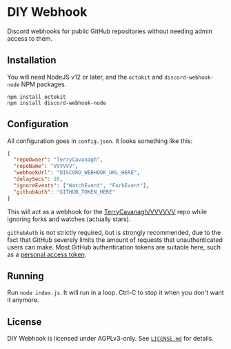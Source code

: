 # DIY Webhook

Discord webhooks for public GitHub repositories without needing admin
access to them.

## Installation

You will need NodeJS v12 or later, and the `octokit` and
`discord-webhook-node` NPM packages.

```
npm install octokit
npm install discord-webhook-node
```

## Configuration

All configuration goes in `config.json`. It looks something like this:

```json
{
  "repoOwner": "TerryCavanagh",
  "repoName": "VVVVVV",
  "webhookUrl": "DISCORD_WEBHOOK_URL_HERE",
  "delaySecs": 10,
  "ignoreEvents": ["WatchEvent", "ForkEvent"],
  "githubAuth": "GITHUB_TOKEN_HERE"
}
```

This will act as a webhook for the
[TerryCavanagh/VVVVVV](https://github.com/TerryCavanagh/VVVVVV) repo
while ignoring forks and watches (actually stars).

`githubAuth` is not strictly required, but is strongly recommended, due
to the fact that GitHub severely limits the amount of requests that
unauthenticated users can make. Most GitHub authentication tokens are
suitable here, such as a [personal access
token](https://docs.github.com/en/authentication/keeping-your-account-and-data-secure/creating-a-personal-access-token).

## Running

Run `node index.js`. It will run in a loop. Ctrl-C to stop it when you
don't want it anymore.

## License

DIY Webhook is licensed under AGPLv3-only. See
[`LICENSE.md`](LICENSE.md) for details.
